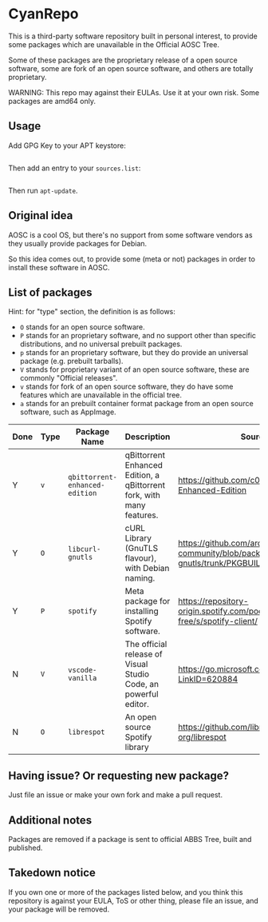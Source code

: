 # CyanRepo

This is a third-party software repository built in personal interest, to provide some packages which are unavailable in the Official AOSC Tree.

Some of these packages are the proprietary release of a open source software, <!-- like Visual Studio Code --> some are fork of an open source software, and others are totally proprietary.

WARNING: This repo may against their EULAs. Use it at your own risk. Some packages are amd64 only.

## Usage

Add GPG Key to your APT keystore:

```

```

Then add an entry to your `sources.list`:

```

```

Then run `apt-update`.

## Original idea

AOSC is a cool OS, but there's no support from some software vendors as they usually provide packages for Debian. 

So this idea comes out, to provide some (meta or not) packages in order to install these software in AOSC.


## List of packages

Hint: for "type" section, the definition is as follows:

- `O` stands for an open source software.
- `P` stands for an proprietary software, and no support other than specific distributions, and no universal prebuilt packages.
- `p` stands for an proprietary software, but they do provide an universal package (e.g. prebuilt tarballs).
- `V` stands for proprietary variant of an open source software, these are commonly "Official releases".
- `v` stands for fork of an open source software, they do have some features which are unavailable in the official tree.
- `a` stands for an prebuilt container format package from an open source software, such as AppImage.

| Done | Type | Package Name                   | Description                                                           | Source                                                                                      | Install path        | Available in |
| ---- | ---- | ------------------------------ | --------------------------------------------------------------------- | ------------------------------------------------------------------------------------------- | ------------------- | ------------ |
| Y    | `v`  | `qbittorrent-enhanced-edition` | qBittorrent Enhanced Edition, a qBittorrent fork, with many features. | https://github.com/c0re100/qBittorrent-Enhanced-Edition                                     | As is               | amd64, arm64 |
| Y    | `O`  | `libcurl-gnutls`               | cURL Library (GnuTLS flavour), with Debian naming.                    | https://github.com/archlinux/svntogit-community/blob/packages/libcurl-gnutls/trunk/PKGBUILD | As is               | amd64 only   |
| Y    | `P`  | `spotify`                      | Meta package for installing Spotify software.                         | https://repository-origin.spotify.com/pool/non-free/s/spotify-client/                       | `/usr/lib/spotify/` | amd64 only   |
| N    | `V`  | `vscode-vanilla`               | The official release of Visual Studio Code, an powerful editor.       | https://go.microsoft.com/fwlink/?LinkID=620884                                              | `/usr/lib/vscode/`  | amd64, arm64 |
| N    | `O`  | `librespot`                    | An open source Spotify library                                        | https://github.com/librespot-org/librespot                                                  | As is               | amd64, arm64 |

<!--
| NEVER | `O` | `windowsnt-kernel` | Windows NT Kernel (5.1) | Unknown source | `file://C:/Windows/System32/` | amd64, i486 |
Just joking.
-->

## Having issue? Or requesting new package?

Just file an issue or make your own fork and make a pull request.

## Additional notes

Packages are removed if a package is sent to official ABBS Tree, built and published.

## Takedown notice

If you own one or more of the packages listed below, and you think this repository is against your EULA, ToS or other thing, please file an issue, and your package will be removed.


